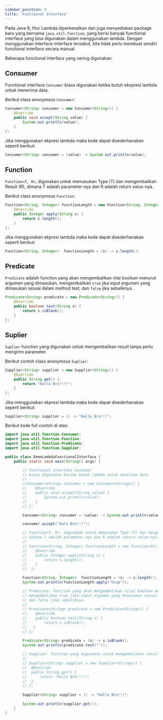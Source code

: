 ```yaml
---
sidebar_position: 4
title: 'Functional Interface'
---
```


Pada Java 8, fitur Lambda diperkenalkan dan juga menyediakan package baru yang bernama `java.util.function`, yang berisi banyak functional interface yang bisa digunakan dalam menggunakan lambda. Dengan menggunakan interface-interface tersebut, kita tidak perlu membuat sendiri functional interface secara manual.

Beberapa functional interface yang sering digunakan:

## Consumer

Functional interface `Consumer` biasa digunakan ketika butuh ekspresi lambda untuk menerima data.

Berikut class anonymous `Consumer`:

```java
Consumer<String> consumer = new Consumer<String>() {
    @Override
    public void accept(String value) {
        System.out.println(value);
    }
};
```

Jika menggunakan ekpresi lambda maka kode dapat disederhanakan seperti berikut:

```java
Consumer<String> consumer = (value) -> System.out.println(value);
```

## Function

`Function<T, R>`, digunakan untuk memasukan Type (T) dan mengembalikan Result (R), dimana T adalah parameter-nya dan R adalah return value-nya.

Berikut class anonymous `Function`:

```java
Function<String, Integer> functionLength = new Function<String, Integer>() {
    @Override
    public Integer apply(String s) {
        return s.length();
    }
};
```

Jika menggunakan ekpresi lambda maka kode dapat disederhanakan seperti berikut:

```java
Function<String, Integer>  functionLength = (s) -> s.length();
```

## Predicate

`Predicate` adalah function yang akan mengembalikan nilai boolean menurut argumen yang dimasukan, mengembalikan `true` jika input argumen yang dimasukan sesuai dalam method test, dan `false` jika sebaliknya.

```java
Predicate<String> predicate = new Predicate<String>() {
    @Override
    public boolean test(String s) {
        return s.isBlank();
    }
};
```

## Suplier

`Suplier` function yang digunakan untuk mengembalikan result tanpa perlu mengirim parameter.

Berikut contoh class anonymous `Suplier`:

```java
Supplier<String> supplier = new Supplier<String>() {		
	@Override
	public String get() {
		return "Hallo Bro!!!!";
	}
};
```

Jika menggunakan ekpresi lambda maka kode dapat disederhanakan seperti berikut:

```java
Supplier<String> supplier = () -> "Hallo Bro!!!";
```

Berikut kode full contoh di atas:

```java
import java.util.function.Consumer;
import java.util.function.Function;
import java.util.function.Predicate;
import java.util.function.Supplier;

public class DemoLambdaFunctionalInterface {
    public static void main(String[] args) {

        // functional interface Consumer
        // biasa digunakan ketika butuh lambda untuk menerima data
        //
        //Consumer<String> consumer = new Consumer<String>() {
        //    @Override
        //    public void accept(String value) {
        //        System.out.println(value);
        //    }
        // };

        Consumer<String> consumer = (value) -> System.out.println(value);

        consumer.accept("Halo Bro!!!");

        // Function<T, R>, digunakan untuk memasukan Type (T) dan mengembalikan Result (R)
        // dimana T adalah parameter-nya dan R adalah return value-nya.
        //
        // Function<String, Integer> functionLength = new Function<String, Integer>() {
        //    @Override
        //    public Integer apply(String s) {
        //        return s.length();
        //    }
        //  };

        Function<String, Integer>  functionLength = (s) -> s.length();
        System.out.println(functionLength.apply("Ucup"));

        // Predicate: function yang akan mengembalikan nilai boolean menurut argumen yang dimasukan,
        // mengembalikan true jika input argumen yang dimasukan sesuai dalam method test,
        // dan false jika sebaliknya.
        //
        // Predicate<String> predicate = new Predicate<String>() {
        //    @Override
        //    public boolean test(String s) {
        //        return s.isBlank();
        //   }
        // };

        Predicate<String> predicate = (s) -> s.isBlank();
        System.out.println(predicate.test(""));
        
        // Supplier: function yang digunakan untuk mengembalikan result tanpa perlu mengirim parameter
        // 
        // Supplier<String> supplier = new Supplier<String>() {		
		//	@Override
		//	public String get() {
		//		return "Hallo Bro!!!!";
		//	}
		// };
        
        Supplier<String> supplier = () -> "Hallo Bro!!!";
		
		System.out.println(supplier.get());
    }
}
```